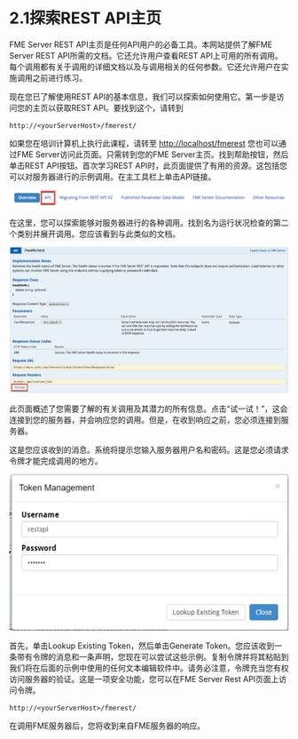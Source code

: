 # 2.1探索REST API主页

FME Server REST API主页是任何API用户的必备工具。本网站提供了解FME Server REST API所需的文档。它还允许用户查看REST API上可用的所有调用。每个调用都有关于调用的详细文档以及与调用相关的任何参数。它还允许用户在实施调用之前进行练习。

现在您已了解使用REST API的基本信息，我们可以探索如何使用它。第一步是访问您的主页以获取REST API。要找到这个，请转到

```text
http://<yourServerHost>/fmerest/
```

如果您在培训计算机上执行此课程，请转至 [http://localhost/fmerest](http://localhost/fmerest) 您也可以通过FME Server访问此页面。只需转到您的FME Server主页。找到帮助按钮，然后单击REST API按钮。首次学习REST API时，此页面提供了有用的资源。这包括您可以对服务器进行的示例调用。在主工具栏上单击API链接。

![](../.gitbook/assets/image2.1.1.api.png)

在这里，您可以探索能够对服务器进行的各种调用。找到名为运行状况检查的第二个类别并展开调用。您应该看到与此类似的文档。

![](../.gitbook/assets/image2.1.2.democall.png)

此页面概述了您需要了解的有关调用及其潜力的所有信息。点击“试一试！”，这会连接到您的服务器，并会响应您的调用。但是，在收到响应之前，您必须连接到服务器。

这是您应该收到的消息。系统将提示您输入服务器用户名和密码。这是您必须请求令牌才能完成调用的地方。

![](../.gitbook/assets/image2.1.3.tokenmanagement.png)

首先，单击Lookup Existing Token，然后单击Generate Token。您应该收到一条带有令牌的消息和一条声明，您现在可以尝试这些示例。复制令牌并将其粘贴到我们将在后面的示例中使用的任何文本编辑软件中。请务必注意，令牌充当您有权访问服务器的验证。这是一项安全功能，您可以在FME Server Rest API页面上访问令牌。

```text
http://<yourServerHost>/fmerest/
```

在调用FME服务器后，您将收到来自FME服务器的响应。

